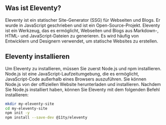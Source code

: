 ## Was ist Eleventy?
Eleventy ist ein statischer Site-Generator (SSG) für Webseiten und Blogs. Er wurde in JavaScript geschrieben und ist ein Open-Source-Projekt. Eleventy ist ein Werkzeug, das es ermöglicht, Webseiten und Blogs aus Markdown-, HTML- und JavaScript-Dateien zu generieren. Es wird häufig von Entwicklern und Designern verwendet, um statische Websites zu erstellen.

## Eleventy installieren

Um Eleventy zu installieren, müssen Sie zuerst Node.js und npm installieren. Node.js ist eine JavaScript-Laufzeitumgebung, die es ermöglicht, JavaScript-Code außerhalb eines Browsers auszuführen. Sie können Node.js von der offiziellen Website herunterladen und installieren. Nachdem Sie Node.js installiert haben, können Sie Eleventy mit dem folgenden Befehl installieren:

```bash
mkdir my-eleventy-site
cd my-eleventy-site
npm init -y
npm install --save-dev @11ty/eleventy
```